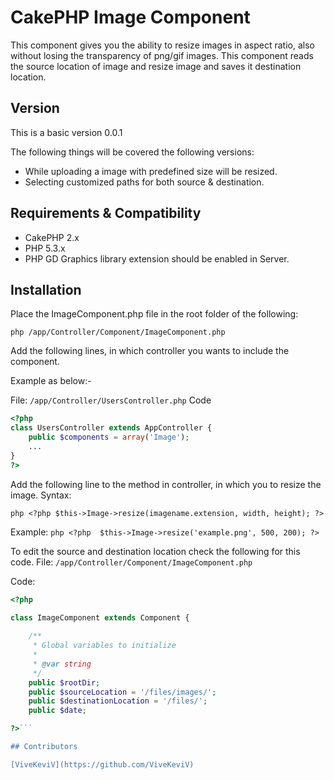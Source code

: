 CakePHP Image Component
=======================

This component gives you the ability to resize images in aspect ratio, also without losing the transparency of png/gif images. This component reads the source location of image and resize image and saves it destination location.

## Version
This is a basic version 0.0.1

The following things will be covered the following versions:
* While uploading a image with predefined size will be resized.
* Selecting customized paths for both source & destination.

## Requirements & Compatibility

* CakePHP 2.x
* PHP 5.3.x
* PHP GD Graphics library extension should be enabled in Server.

## Installation

Place the ImageComponent.php file in the root folder of the following:

```php /app/Controller/Component/ImageComponent.php```

Add the following lines, in which controller you wants to include the component.

Example as below:-

File:
```/app/Controller/UsersController.php```
Code
```php
<?php
class UsersController extends AppController {
    public $components = array('Image');
    ...
}
?>
```

Add the following line to the method in controller, in which you to resize the image.
Syntax:

```php <?php $this->Image->resize(imagename.extension, width, height); ?>```

Example:
```php <?php  $this->Image->resize('example.png', 500, 200); ?>```

To edit the source and destination location check the following for this code.
File:
```/app/Controller/Component/ImageComponent.php ```

Code:
```php
<?php

class ImageComponent extends Component {
	
	/**
	 * Global variables to initialize
	 *
	 * @var string
	 */
	public $rootDir;
	public $sourceLocation = '/files/images/';
	public $destinationLocation = '/files/';
	public $date;

?>```

## Contributors

[ViveKeviV](https://github.com/ViveKeviV)
